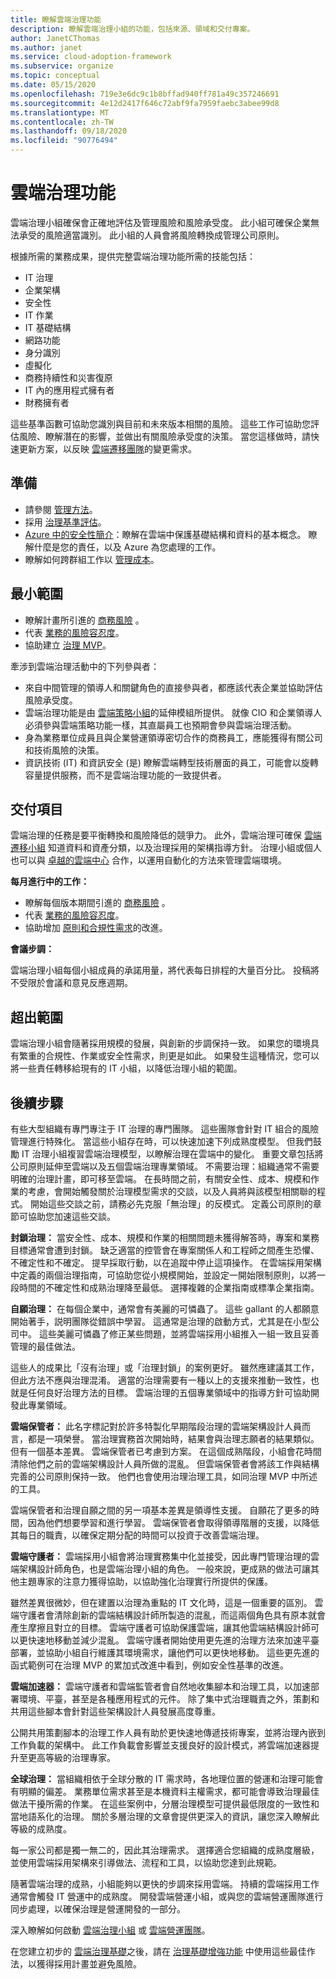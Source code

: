 ```yaml
---
title: 瞭解雲端治理功能
description: 瞭解雲端治理小組的功能，包括來源、領域和交付專案。
author: JanetCThomas
ms.author: janet
ms.service: cloud-adoption-framework
ms.subservice: organize
ms.topic: conceptual
ms.date: 05/15/2020
ms.openlocfilehash: 719e3e6dc9c1b8bffad940ff781a49c357246691
ms.sourcegitcommit: 4e12d2417f646c72abf9fa7959faebc3abee99d8
ms.translationtype: MT
ms.contentlocale: zh-TW
ms.lasthandoff: 09/18/2020
ms.locfileid: "90776494"
---
```

<!-- docutune:ignore IS -->

# <a name="cloud-governance-functions"></a>雲端治理功能

雲端治理小組確保會正確地評估及管理風險和風險承受度。 此小組可確保企業無法承受的風險適當識別。 此小組的人員會將風險轉換成管理公司原則。

根據所需的業務成果，提供完整雲端治理功能所需的技能包括：

- IT 治理
- 企業架構
- 安全性
- IT 作業
- IT 基礎結構
- 網路功能
- 身分識別
- 虛擬化
- 商務持續性和災害復原
- IT 內的應用程式擁有者
- 財務擁有者

這些基準函數可協助您識別與目前和未來版本相關的風險。 這些工作可協助您評估風險、瞭解潛在的影響，並做出有關風險承受度的決策。 當您這樣做時，請快速更新方案，以反映 [雲端遷移團隊](./cloud-migration.md)的變更需求。

## <a name="preparation"></a>準備

- 請參閱 [管理方法](../govern/index.md)。
- 採用 [治理基準評估](../govern/benchmark.md)。
- [Azure 中的安全性簡介](/learn/modules/intro-to-security-in-azure)：瞭解在雲端中保護基礎結構和資料的基本概念。 瞭解什麼是您的責任，以及 Azure 為您處理的工作。
- 瞭解如何跨群組工作以 [管理成本](../organize/cost-conscious-organization.md)。

## <a name="minimum-scope"></a>最小範圍

- 瞭解計畫所引進的 [商務風險](../govern/policy-compliance/risk-tolerance.md) 。
- 代表 [業務的風險容忍度](../govern/policy-compliance/risk-tolerance.md)。
- 協助建立 [治理 MVP](../govern/guides/index.md)。

牽涉到雲端治理活動中的下列參與者：

- 來自中間管理的領導人和關鍵角色的直接參與者，都應該代表企業並協助評估風險承受度。
- 雲端治理功能是由 [雲端策略小組](./cloud-strategy.md)的延伸模組所提供。 就像 CIO 和企業領導人必須參與雲端策略功能一樣，其直屬員工也預期會參與雲端治理活動。
- 身為業務單位成員且與企業營運領導密切合作的商務員工，應能獲得有關公司和技術風險的決策。
- 資訊技術 (IT) 和資訊安全 (是) 瞭解雲端轉型技術層面的員工，可能會以旋轉容量提供服務，而不是雲端治理功能的一致提供者。

## <a name="deliverable"></a>交付項目

雲端治理的任務是要平衡轉換和風險降低的競爭力。 此外，雲端治理可確保 [雲端遷移小組](./cloud-migration.md) 知道資料和資產分類，以及治理採用的架構指導方針。 治理小組或個人也可以與 [卓越的雲端中心](../organize/cloud-center-of-excellence.md) 合作，以運用自動化的方法來管理雲端環境。

**每月進行中的工作：**

- 瞭解每個版本期間引進的 [商務風險](../govern/policy-compliance/risk-tolerance.md) 。
- 代表 [業務的風險容忍度](../govern/policy-compliance/risk-tolerance.md)。
- 協助增加 [原則和合規性需求](../govern/policy-compliance/index.md)的改進。

**會議步調：**

雲端治理小組每個小組成員的承諾用量，將代表每日排程的大量百分比。 投稿將不受限於會議和意見反應週期。

## <a name="out-of-scope"></a>超出範圍

雲端治理小組會隨著採用規模的發展，與創新的步調保持一致。 如果您的環境具有繁重的合規性、作業或安全性需求，則更是如此。 如果發生這種情況，您可以將一些責任轉移給現有的 IT 小組，以降低治理小組的範圍。

## <a name="next-steps"></a>後續步驟

有些大型組織有專門專注于 IT 治理的專門團隊。 這些團隊會針對 IT 組合的風險管理進行特殊化。 當這些小組存在時，可以快速加速下列成熟度模型。 但我們鼓勵 IT 治理小組複習雲端治理模型，以瞭解治理在雲端中的變化。 重要文章包括將公司原則延伸至雲端以及五個雲端治理專業領域。
不需要治理：組織通常不需要明確的治理計畫，即可移至雲端。 在長時間之前，有關安全性、成本、規模和作業的考慮，會開始觸發關於治理模型需求的交談，以及人員將與該模型相關聯的程式。 開始這些交談之前，請務必先克服「無治理」的反模式。 定義公司原則的章節可協助您加速這些交談。

**封鎖治理：** 當安全性、成本、規模和作業的相關問題未獲得解答時，專案和業務目標通常會遭到封鎖。 缺乏適當的控管會在專案關係人和工程師之間產生恐懼、不確定性和不確定。 提早採取行動，以在追蹤中停止這項操作。 在雲端採用架構中定義的兩個治理指南，可協助您從小規模開始，並設定一開始限制原則，以將一段時間的不確定性和成熟治理降至最低。 選擇複雜的企業指南或標準企業指南。

**自願治理：** 在每個企業中，通常會有美麗的可憐蟲了。 這些 gallant 的人都願意開始著手，説明團隊從錯誤中學習。 這通常是治理的啟動方式，尤其是在小型公司中。 這些美麗可憐蟲了修正某些問題，並將雲端採用小組推入一組一致且妥善管理的最佳做法。

這些人的成果比「沒有治理」或「治理封鎖」的案例更好。 雖然應建議其工作，但此方法不應與治理混淆。 適當的治理需要有一種以上的支援來推動一致性，也就是任何良好治理方法的目標。 雲端治理的五個專業領域中的指導方針可協助開發此專業領域。

**雲端保管者：** 此名字標記對於許多特製化早期階段治理的雲端架構設計人員而言，都是一項榮譽。 當治理實務首次開始時，結果會與治理志願者的結果類似。 但有一個基本差異。 雲端保管者已考慮到方案。 在這個成熟階段，小組會花時間清除他們之前的雲端架構設計人員所做的混亂。 但雲端保管者會將該工作與結構完善的公司原則保持一致。 他們也會使用治理治理工具，如同治理 MVP 中所述的工具。

雲端保管者和治理自願之間的另一項基本差異是領導性支援。 自願花了更多的時間，因為他們想要學習和進行學習。 雲端保管者會取得領導階層的支援，以降低其每日的職責，以確保定期分配的時間可以投資于改善雲端治理。

**雲端守護者：** 雲端採用小組會將治理實務集中化並接受，因此專門管理治理的雲端架構設計師角色，也是雲端治理小組的角色。 一般來說，更成熟的做法可讓其他主題專家的注意力獲得協助，以協助強化治理實行所提供的保護。

雖然差異很微妙，但在建置以治理為重點的 IT 文化時，這是一個重要的區別。 雲端守護者會清除創新的雲端結構設計師所製造的混亂，而這兩個角色具有原本就會產生摩擦且對立的目標。 雲端守護者可協助保護雲端，讓其他雲端結構設計師可以更快速地移動並減少混亂。
雲端守護者開始使用更先進的治理方法來加速平臺部署，並協助小組自行維護其環境需求，讓他們可以更快地移動。 這些更先進的函式範例可在治理 MVP 的累加式改進中看到，例如安全性基準的改進。

**雲端加速器：** 雲端守護者和雲端監管者會自然地收集腳本和治理工具，以加速部署環境、平臺，甚至是各種應用程式的元件。 除了集中式治理職責之外，策劃和共用這些腳本會針對這些架構設計人員發展高度尊重。

公開共用策劃腳本的治理工作人員有助於更快速地傳遞技術專案，並將治理內嵌到工作負載的架構中。 此工作負載會影響並支援良好的設計模式，將雲端加速器提升至更高等級的治理專家。

**全球治理：** 當組織相依于全球分散的 IT 需求時，各地理位置的營運和治理可能會有明顯的偏差。 業務單位需求甚至是本機資料主權需求，都可能會導致治理最佳做法干擾所需的作業。 在這些案例中，分層治理模型可提供最低限度的一致性和當地語系化的治理。 關於多層治理的文章會提供更深入的資訊，讓您深入瞭解此等級的成熟度。

每一家公司都是獨一無二的，因此其治理需求。 選擇適合您組織的成熟度層級，並使用雲端採用架構來引導做法、流程和工具，以協助您達到此規範。

隨著雲端治理的成熟，小組能夠以更快的步調來採用雲端。 持續的雲端採用工作通常會觸發 IT 營運中的成熟度。 開發雲端營運小組，或與您的雲端營運團隊進行同步處理，以確保治理是營運開發的一部分。

深入瞭解如何啟動 [雲端治理小組](../get-started/team/cloud-governance.md) 或 [雲端營運團隊](../get-started/team/cloud-operations.md)。

在您建立初步的 [雲端治理基礎](../govern/initial-foundation.md)之後，請在 [治理基礎增強功能](../govern/foundation-improvements.md) 中使用這些最佳作法，以獲得採用計畫並避免風險。
